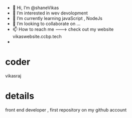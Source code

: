- 👋 Hi, I’m @shaneVikas
- 👀 I’m interested in wev devolopment
- 🌱 I’m currently learning javaScript , NodeJs
- 💞️ I’m looking to collaborate on ...
- 📫 How to reach me ---> check out my website vikaswebsite.ccbp.tech
- 

<!---
shaneVikas/shaneVikas is a ✨ special ✨ repository because its `README.md` (this file) appears on your GitHub profile.
You can click the Preview link to take a look at your changes.
--->
# coder
vikasraj 
# details 
front end developer , first repository on my github account 
